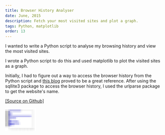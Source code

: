 ```yaml
---
title: Browser History Analyser
date: June, 2015
description: Fetch your most visited sites and plot a graph.
tags: Python, matplotlib
order: 13
---
```


I wanted to write a Python script to analyse my browsing history and view the most visited sites.

I wrote a Python script to do this and used matplotlib to plot the visited sites as a graph.

Initially, I had to figure out a way to access the browser history from the Python script and [this blog](http://digital-forensics.sans.org/blog/2010/01/21/google-chrome-forensics/) proved to be a great reference. After using the sqllite3 package to access the browser history, I used the urlparse package to get the website's name.

[[Source on Github]](https://github.com/astronomersiva/SnoopMyself)

<div class="ajanta">
  <img
    class="img-responsive center-block pixelated blur"
    src="/static/images/lowres/siteanalytics.png"
    data-src="/static/images/siteanalytics.png"
    alt="Sample output">

  <img class="img-responsive center-block original">
</div>
